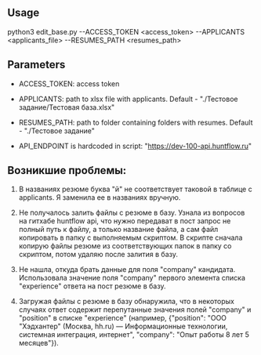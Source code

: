 ## Usage

python3 edit_base.py --ACCESS_TOKEN <access_token> --APPLICANTS <applicants_file> --RESUMES_PATH <resumes_path>


## Parameters

* ACCESS_TOKEN: access token
* APPLICANTS: path to xlsx file with applicants. Default - "./Тестовое задание/Тестовая база.xlsx"
* RESUMES_PATH: path to folder containing folders with resumes. Default - "./Тестовое задание"

* API_ENDPOINT is hardcoded in script: "https://dev-100-api.huntflow.ru"



## Возникшие проблемы: 

1) В названиях резюме буква "й" не соответствует таковой в таблице с applicants. Я заменила ее в названиях вручную.

2) Не получалось залить файлы с резюме в базу. Узнала из вопросов на гитхабе huntflow api, что нужно передават в пост запрос не полный путь к файлу, а только название файла, а сам файл копировать в папку с выполняемым скриптом. В скрипте сначала копирую файлы резюме из соответствующих папок в папку со скриптом, потом удаляю после залития в базу. 

3) Не нашла, откуда брать данные для поля "company" кандидата. Использовала значение поля "company" первого элемента списка "experience" ответа на пост резюме в базу. 

4) Загружая файлы с резюме в базу обнаружила, что в некоторых случаях ответ содержит перепутанные значения полей "company" и "position" в списке "experience" (например, {"position": "ООО \"Хэдхантер\" (Москва, hh.ru) — Информационные технологии, системная интеграция, интернет", "company": "Опыт работы 8 лет 5 месяцев"}). 




